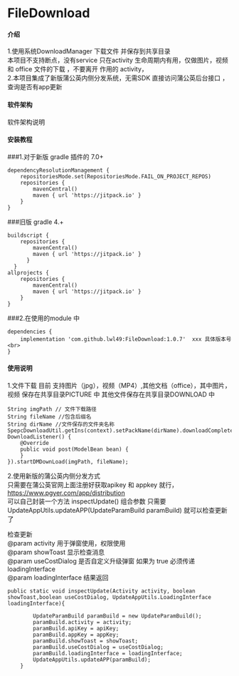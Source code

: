 # FileDownload

#### 介绍
1.使用系统DownloadManager 下载文件 并保存到共享目录<br>  本项目不支持断点，没有service 只在activity 生命周期内有用，仅做图片，视频 和 office 文件的下载 ，不要离开 作用的 activity，<br>
2.本项目集成了新版蒲公英内侧分发系统，无需SDK  直接访问蒲公英后台接口 ，查询是否有app更新<br>

#### 软件架构
软件架构说明


#### 安装教程

###1.对于新版 gradle 插件的 7.0+<br>
	
	dependencyResolutionManagement {
		repositoriesMode.set(RepositoriesMode.FAIL_ON_PROJECT_REPOS)
		repositories {
			mavenCentral()
			maven { url 'https://jitpack.io' }
		}
	}
 
###旧版 gradle 4.+<br>
	
	buildscript {
		repositories {
	   	 	mavenCentral()
	  	  	maven { url 'https://jitpack.io' }
	      }
      }
	allprojects {
		repositories {
			mavenCentral()
			maven { url 'https://jitpack.io' } 
		}
	}

###2.在使用的module 中<br>

	dependencies {
		implementation 'com.github.lwl49:FileDownload:1.0.7'  xxx 具体版本号<br>
	}

#### 使用说明
1.文件下载 目前 支持图片（jpg），视频（MP4）,其他文档（office），其中图片，视频 保存在共享目录PICTURE 中  其他文件保存在共享目录DOWNLOAD 中<br>

	String imgPath // 文件下载路径
	String fileName //包含后缀名
	String dirName //文件保存的文件夹名称
	SpepcDownloadUtil.getIns(context).setPackName(dirName).downloadComplete(new DownloadListener() {
		@Override
		public void post(ModelBean bean) {
		}
	}).startDMDownLoad(imgPath, fileName);
	

2.使用新版的蒲公英内侧分发方式<br>
只需要在蒲公英官网上面注册好获取apikey 和 appkey 就行，https://www.pgyer.com/app/distribution<br>
可以自己封装一个方法 inspectUpdate() 组合参数  只需要  UpdateAppUtils.updateAPP(UpdateParamBuild paramBuild) 就可以检查更新了<br>

检查更新<br>
@param activity 用于弹窗使用，权限使用<br>
@param showToast 显示检查消息<br>
@param useCostDialog 是否自定义升级弹窗  如果为 true 必须传递 loadingInterface<br>
@param loadingInterface 结果返回<br>

	public static void inspectUpdate(Activity activity, boolean showToast,boolean useCostDialog, UpdateAppUtils.LoadingInterface loadingInterface){
       
	        UpdateParamBuild paramBuild = new UpdateParamBuild();
	        paramBuild.activity = activity;
	        paramBuild.apiKey = apiKey;
	        paramBuild.appKey = appKey;
	        paramBuild.showToast = showToast;
	        paramBuild.useCostDialog = useCostDialog;
	        paramBuild.loadingInterface = loadingInterface;
	        UpdateAppUtils.updateAPP(paramBuild);
	    }




